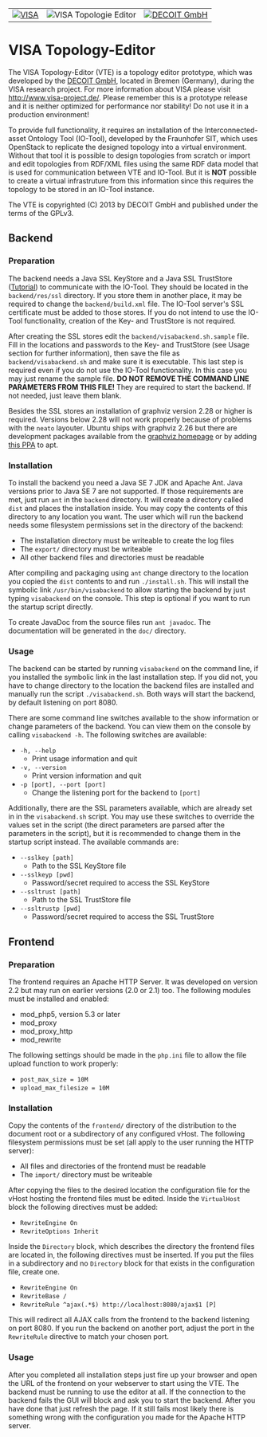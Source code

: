 <table>
    <tr>
        <td> <a href="http://www.visa-project.de/"><img src="http://www.decoit.de/cms/upload/logos/forschungsprojekte/visa-logo_200.png" alt="VISA"></a></td>
        <td><img src="http://www.visa-project.de/cms/upload/bilder/TE-Logo_words.png" alt="VISA Topologie Editor"></td>
        <td> <a href="http://www.decoit.de/"><img alt="DECOIT GmbH" src="http://www.decoit.de/cms/decoit_v3_images/logo.png"</a> </td>
    </tr>
</table>

# VISA Topology-Editor
The VISA Topology-Editor (VTE) is a topology editor prototype, which was developed by the [DECOIT GmbH](http://www.decoit.de/ "DECOIT GmbH"), located in Bremen (Germany), during the VISA research project. For more information about VISA please visit http://www.visa-project.de/. Please remember this is a prototype release and it is neither optimized for performance nor stability! Do not use it in a production environment!

To provide full functionality, it requires an installation of the Interconnected-asset Ontology Tool (IO-Tool), developed by the Fraunhofer SIT, which uses OpenStack to replicate the designed topology into a virtual environment. Without that tool it is possible to design topologies from scratch or import and edit topologies from RDF/XML files using the same RDF data model that is used for communication between VTE and IO-Tool. But it is **NOT** possible to create a virtual infrastruture from this information since this requires the topology to be stored in an IO-Tool instance.

The VTE is copyrighted (C) 2013 by DECOIT GmbH and published under the terms of the GPLv3.

## Backend
### Preparation
The backend needs a Java SSL KeyStore and a Java SSL TrustStore ([Tutorial](http://docs.oracle.com/javaee/1.4/tutorial/doc/Security6.html)) to communicate with the IO-Tool. They should be located in the `backend/res/ssl` directory. If you store them in another place, it may be required to change the `backend/build.xml` file. The IO-Tool server's SSL certificate must be added to those stores. If you do not intend to use the IO-Tool functionality, creation of the Key- and TrustStore is not required.

After creating the SSL stores edit the `backend/visabackend.sh.sample` file. Fill in the locations and passwords to the Key- and TrustStore (see Usage section for further information), then save the file as `backend/visabackend.sh` and make sure it is executable. This last step is required even if you do not use the IO-Tool functionality. In this case you may just rename the sample file. **DO NOT REMOVE THE COMMAND LINE PARAMETERS FROM THIS FILE!** They are required to start the backend. If not needed, just leave them blank.

Besides the SSL stores an installation of graphviz version 2.28 or higher is required. Versions below 2.28 will not work properly because of problems with the `neato` layouter. Ubuntu ships with graphviz 2.26 but there are development packages available from the [graphviz homepage](http://www.graphviz.org/ "graphviz") or by adding [this PPA](https://launchpad.net/~gviz-adm/+archive/graphviz-dev "Graphviz PPA") to apt.

### Installation
To install the backend you need a Java SE 7 JDK and Apache Ant. Java versions prior to Java SE 7 are not supported. If those requirements are met, just run `ant` in the `backend` directory. It will create a directory called `dist` and places the installation inside. You may copy the contents of this directory to any location you want. The user which will run the backend needs some filesystem permissions set in the directory of the backend:
* The installation directory must be writeable to create the log files
* The `export/` directory must be writeable
* All other backend files and directories must be readable

After compiling and packaging using `ant` change directory to the location you copied the `dist` contents to and run `./install.sh`. This will install the symbolic link `/usr/bin/visabackend` to allow starting the backend by just typing `visabackend` on the console. This step is optional if you want to run the startup script directly.

To create JavaDoc from the source files run `ant javadoc`. The documentation will be generated in the `doc/` directory.

### Usage
The backend can be started by running `visabackend` on the command line, if you installed the symbolic link in the last installation step. If you did not, you have to change directory to the location the backend files are installed and manually run the script `./visabackend.sh`. Both ways will start the backend, by default listening on port 8080.

There are some command line switches available to the show information or change parameters of the backend. You can view them on the console by calling `visabackend -h`. The following switches are available:
* `-h, --help`
    * Print usage information and quit
* `-v, --version`
    * Print version information and quit
* `-p [port], --port [port]`
    * Change the listening port for the backend to `[port]`

Additionally, there are the SSL parameters available, which are already set in in the `visabackend.sh` script. You may use these switches to override the values set in the script (the direct parameters are parsed after the parameters in the script), but it is recommended to change them in the startup script instead. The available commands are:
* `--sslkey [path]`
    * Path to the SSL KeyStore file
* `--sslkeyp [pwd]`
    * Password/secret required to access the SSL KeyStore
* `--ssltrust [path]`
    * Path to the SSL TrustStore file
* `--ssltrustp [pwd]`
    * Password/secret required to access the SSL TrustStore

## Frontend
### Preparation
The frontend requires an Apache HTTP Server. It was developed on version 2.2 but may run on earlier versions (2.0 or 2.1) too. The following modules must be installed and enabled:
* mod_php5, version 5.3 or later
* mod_proxy
* mod_proxy_http
* mod_rewrite

The following settings should be made in the `php.ini` file to allow the file upload function to work properly:
* `post_max_size = 10M`
* `upload_max_filesize = 10M`

### Installation
Copy the contents of the `frontend/` directory of the distribution to the document root or a subdirectory of any configured vHost. The following filesystem permissions must be set (all apply to the user running the HTTP server):
* All files and directories of the frontend must be readable
* The `import/` directory must be writeable

After copying the files to the desired location the configuration file for the vHost hosting the frontend files must be edited. Inside the `VirtualHost` block the following directives must be added:
* `RewriteEngine On`
* `RewriteOptions Inherit`

Inside the `Directory` block, which describes the directory the frontend files are located in, the following directives must be inserted. If you put the files in a subdirectory and no `Directory` block for that exists in the configuration file, create one.
* `RewriteEngine On`
* `RewriteBase /`
* `RewriteRule ^ajax(.*$) http://localhost:8080/ajax$1 [P]`

This will redirect all AJAX calls from the frontend to the backend listening on port 8080. If you run the backend on another port, adjust the port in the `RewriteRule` directive to match your chosen port.

### Usage
After you completed all installation steps just fire up your browser and open the URL of the frontend on your webserver to start using the VTE. The backend must be running to use the editor at all. If the connection to the backend fails the GUI will block and ask you to start the backend. After you have done that just refresh the page. If it still fails most likely there is something wrong with the configuration you made for the Apache HTTP server.
